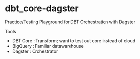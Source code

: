 # dbt_core-dagster
Practice/Testing Playground for DBT Orchestration with Dagster


Tools
- DBT Core : Transform; want to test out core instead of cloud
- BigQuery : Familiar datawarehouse
- Dagster : Orchestrator

